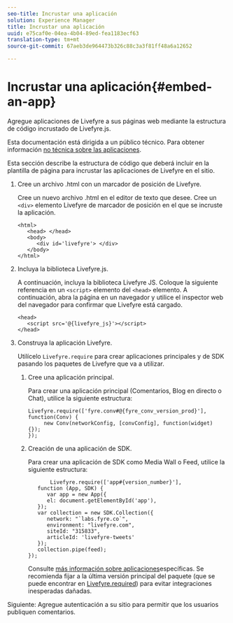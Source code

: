 ```yaml
---
seo-title: Incrustar una aplicación
solution: Experience Manager
title: Incrustar una aplicación
uuid: e75caf0e-04ea-4b04-89ed-fea1183ecf63
translation-type: tm+mt
source-git-commit: 67aeb3de964473b326c88c3a3f81ff48a6a12652

---
```



# Incrustar una aplicación{#embed-an-app}

Agregue aplicaciones de Livefyre a sus páginas web mediante la estructura de código incrustado de Livefyre.js.

Esta documentación está dirigida a un público técnico. Para obtener información [no técnica sobre las aplicaciones](/help/using/c-about-apps/c-about-apps.md).

Esta sección describe la estructura de código que deberá incluir en la plantilla de página para incrustar las aplicaciones de Livefyre en el sitio.

1. Cree un archivo .html con un marcador de posición de Livefyre.

   Cree un nuevo archivo .html en el editor de texto que desee. Cree un `<div>` elemento Livefyre de marcador de posición en el que se incruste la aplicación.

   ```
   <html> 
      <head> </head> 
      <body> 
         <div id='livefyre'> </div> 
      </body> 
   </html>
   ```

1. Incluya la biblioteca Livefyre.js.

   A continuación, incluya la biblioteca Livefyre JS. Coloque la siguiente referencia en un `<script>` elemento del `<head>` elemento. A continuación, abra la página en un navegador y utilice el inspector web del navegador para confirmar que Livefyre está cargado.

   ```
   <head> 
      <script src='@{livefyre_js}'></script> 
   </head> 
   ```

1. Construya la aplicación Livefyre.

   Utilícelo `Livefyre.require` para crear aplicaciones principales y de SDK pasando los paquetes de Livefyre que va a utilizar.

   1. Cree una aplicación principal.

      Para crear una aplicación principal (Comentarios, Blog en directo o Chat), utilice la siguiente estructura:

      ```
      Livefyre.require(['fyre.conv#@{fyre_conv_version_prod}'], function(Conv) { 
           new Conv(networkConfig, [convConfig], function(widget) {});  
      });  
      ```

   1. Creación de una aplicación de SDK.

      Para crear una aplicación de SDK como Media Wall o Feed, utilice la siguiente estructura:

      ```
             Livefyre.require(['app#{version_number}'], 
         function (App, SDK) { 
            var app = new App({ 
            el: document.getElementById('app'), 
         }); 
         var collection = new SDK.Collection({ 
            network: "`labs.fyre.co`", 
            environment: "livefyre.com", 
            siteId: "315833", 
            articleId: 'livefyre-tweets' 
         }); 
         collection.pipe(feed); 
      }); 
      ```

      Consulte [más información sobre aplicaciones](/help/using/c-about-apps/c-about-apps.md)específicas. Se recomienda fijar a la última versión principal del paquete (que se puede encontrar en [Livefyre.required](https://cdn.livefyre.com/packages.html)) para evitar integraciones inesperadas dañadas.

Siguiente: Agregue autenticación a su sitio para permitir que los usuarios publiquen comentarios.
